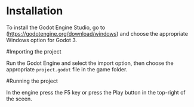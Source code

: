 # Installation

To install the Godot Engine Studio, go to (https://godotengine.org/download/windows) and choose the appropriate Windows option for Godot 3.

#Importing the project

Run the Godot Engine and select the import option, then choose the appropriate `project.godot` file in the game folder.

#Running the project

In the engine press the F5 key or press the Play button in the top-right of the sceen.